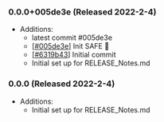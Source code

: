 ### 0.0.0+005de3e (Released 2022-2-4)
* Additions:
    * latest commit #005de3e
    * [[#005de3e](https://github.com/Freymaurer/nfdi-helpdesk/commit/005de3eef9f01e94a37eb32b40441dc365568059)] Init SAFE :tada:
    * [[#6319b43](https://github.com/Freymaurer/nfdi-helpdesk/commit/6319b4397eb247e37beccfa77e44ca5fb7e9b8ad)] Initial commit
    * Initial set up for RELEASE_Notes.md

### 0.0.0 (Released 2022-2-4)
* Additions:
    * Initial set up for RELEASE_Notes.md
